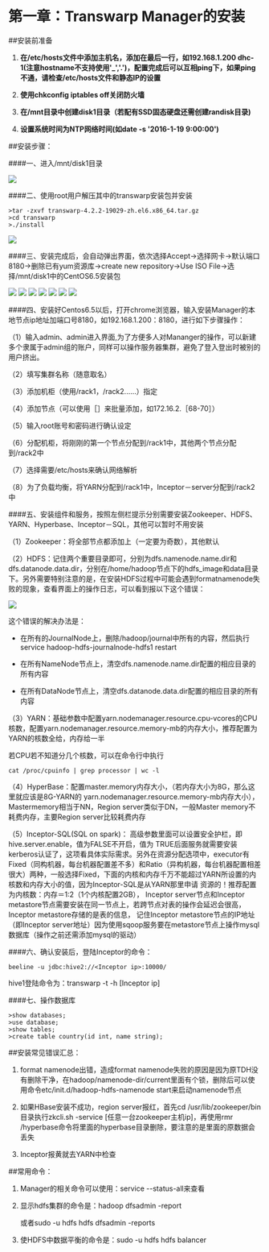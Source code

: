 # 第一章：Transwarp Manager的安装



##安装前准备

1. **在/etc/hosts文件中添加主机名，添加在最后一行，如192.168.1.200 dhc-1(注意hostname不支持使用'_','.')，配置完成后可以互相ping下，如果ping不通，请检查/etc/hosts文件和静态IP的设置**

2. **使用chkconfig iptables off关闭防火墙**

3. **在/mnt目录中创建disk1目录（若配有SSD固态硬盘还需创建randisk目录)**

4. **设置系统时间为NTP网络时间(如date -s '2016-1-19 9:00:00')**



##安装步骤：

####一、进入/mnt/disk1目录

![](1.png)
 
 
####二、使用root用户解压其中的transwarp安装包并安装
 ```
 >tar -zxvf transwarp-4.2.2-19029-zh.el6.x86_64.tar.gz
 >cd transwarp
 >./install
 
 ```
![](2.png)
 
####三、安装完成后，会自动弹出界面，依次选择Accept→选择网卡→默认端口8180→删除已有yum资源库→create new repository→Use ISO File→选择/mnt/disk1中的CentOS6.5安装包
 
 ![](3.png)
 ![](4.png)
 ![](5.png)
 ![](6.png)
 ![](7.png)
 ![](8.png)
 ![](9.png)
 
 
####四、安装好Centos6.5以后，打开chrome浏览器，输入安装Manager的本地节点ip地址加端口号8180，如192.168.1.200：8180，进行如下步骤操作：
 
（1）输入admin、admin进入界面,为了方便多人对Mananger的操作，可以新建多个隶属于admin组的账户，同样可以操作服务器集群，避免了登入登出时被别的用户挤出。

（2）填写集群名称（随意取名）

（3）添加机柜（使用/rack1，/rack2......）指定

（4）添加节点（可以使用［］来批量添加，如172.16.2.［68-70］）

（5）输入root账号和密码进行确认设定

（6）分配机柜，将刚刚的第一个节点分配到/rack1中，其他两个节点分配到/rack2中

（7）选择需要/etc/hosts来确认网络解析

（8）为了负载均衡，将YARN分配到/rack1中，Inceptor－server分配到/rack2中

####五、安装组件和服务，按照左侧栏提示分别需要安装Zookeeper、HDFS、YARN、Hyperbase、Inceptor－SQL，其他可以暂时不用安装

（1）Zookeeper：将全部节点都添加上（一定要为奇数），其他默认

（2）HDFS：记住两个重要目录即可，分别为dfs.namenode.name.dir和dfs.datanode.data.dir，分别在/home/hadoop节点下的hdfs_image和data目录下。另外需要特别注意的是，在安装HDFS过程中可能会遇到formatnamenode失败的现象，查看界面上的操作日志，可以看到报以下这个错误：

 ![](110.jpg)


这个错误的解决办法是：

- 在所有的JournalNode上，删除/hadoop/journal中所有的内容，然后执行service hadoop-hdfs-journalnode-hdfs1 restart

- 在所有NameNode节点上，清空dfs.namenode.name.dir配置的相应目录的所有内容

- 在所有DataNode节点上，清空dfs.datanode.data.dir配置的相应目录的所有内容


（3）YARN：基础参数中配置yarn.nodemanager.resource.cpu-vcores的CPU核数，配置yarn.nodemanager.resource.memory-mb的内存大小，推荐配置为YARN的核数全给，内存给一半

若CPU若不知道分几个核数，可以在命令行中执行
```
cat /proc/cpuinfo | grep processor | wc -l
```

（4）HyperBase：配置master.memory内存大小，（若内存大小为8G，那么这里就应该是8G-YARN的                                 yarn.nodemanager.resource.memory-mb内存大小），Mastermemory相当于NN，Region server类似于DN，一般Master memory不耗费内存，主要Region server比较耗费内存

（5）Inceptor-SQL(SQL on spark)：
高级参数里面可以设置安全护栏，即hive.server.enable，值为FALSE不开启，值为                        TRUE后面服务就需要安装kerberos认证了，这项看具体实际需求。另外在资源分配选项中，executor有                                   Fixed（同构机器，每台机器配置差不多）和Ratio（异构机器，每台机器配置相差很大）两种，一般选择Fixed，下面的内核和内存千万不能超过YARN所设置的内核数和内存大小的值，因为Inceptor-SQL是从YARN那里申请                    资源的！推荐配置为内核数：内存＝1:2（1个内核配置2GB），
Inceptor server节点和Inceptor metastore节点需要安装在同一节点上，若跨节点对表的操作会延迟会很高，Inceptor metastore存储的是表的信息，
记住Inceptor metastore节点的IP地址（即Inceptor server地址）因为使用sqoop服务要在metastore节点上操作mysql数据库（操作之前还需添加mysql的驱动）

####六、确认安装后，登陆Inceptor的命令：

```
beeline -u jdbc:hive2://<Inceptor ip>:10000/  
```

hive1登陆命令为：transwarp -t -h [Inceptor ip]

####七、操作数据库
```
>show databases;
>use database;
>show tables;
>create table country(id int, name string);
```


##安装常见错误汇总：
1. format namenode出错，造成format namenode失败的原因是因为原TDH没有删除干净，在hadoop/namenode-dir/current里面有个锁，删除后可以使用命令etc/init.d/hadoop-hdfs-namenode start来启动namenode节点

2. 如果HBase安装不成功，region server报红，首先cd /usr/lib/zookeeper/bin目录执行zkcli.sh -service [任意一台zookeeper主机ip]，再使用rmr /hyperbase命令将里面的hyperbase目录删除，要注意的是里面的原数据会丢失

3. Inceptor报黄就去YARN中检查



##常用命令：
1. Manager的相关命令可以使用：service --status-all来查看

2. 显示hdfs集群的命令是：hadoop dfsadmin -report

    或者sudo -u hdfs hdfs dfsadmin -reports

3. 使HDFS中数据平衡的命令是：sudo -u hdfs hdfs balancer

